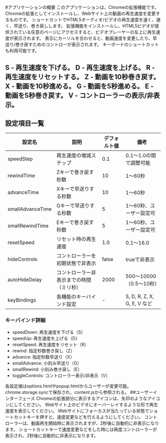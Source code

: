 #アプリケーションの概要
このアプリケーションは、Chromeの拡張機能です。
Chromeの拡張としてインストールし、Webサイト上の動画の再生速度を変更するものです。
ショートカットでHTML5オーディオ/ビデオの再生速度を速く、遅く、早送り、巻き戻しします。
拡張機能をインストールし、HTML5ビデオが提供されている任意のページにアクセスすると、ビデオプレーヤーの左上に再生速度が表示されます。
表示にカーソルを合わせると、動画速度を変更したり、早送り/巻き戻すためのコントローが表示されます。
キーボードのショートカットも利用可能です。

S - 再生速度を下げる。
D - 再生速度を上げる。
R - 再生速度をリセットする。
Z - 動画を10秒巻き戻す。
X - 動画を10秒進める。
G - 動画を5秒進める。
E - 動画を5秒巻き戻す。
V - コントローラーの表示/非表示。
-----------

## 設定項目一覧

| 設定名 | 説明 | デフォルト値 | 備考 |
|--------|------|--------------|------|
| speedStep | 再生速度の増減ステップ | 0.1 | 0.1～1.0の間で調整可能 |
| rewindTime | Zキーで巻き戻す秒数 | 10 | 1～60秒 |
| advanceTime | Xキーで早送りする秒数 | 10 | 1～60秒 |
| smallAdvanceTime | Gキーで早送りする秒数 | 5 | 1～60秒、ユーザー設定可 |
| smallRewindTime | Eキーで巻き戻す秒数 | 5 | 1～60秒、ユーザー設定可 |
| resetSpeed | リセット時の再生速度 | 1.0 | 0.1～16.0 |
| hideControls | コントローラーを初期状態で非表示 | false | trueで非表示 |
| autoHideDelay | コントローラー非表示までの時間（ミリ秒） | 2000 | 500～10000（0.5～10秒）|
| keyBindings | 各機能のキーバインド設定 | - | S, D, R, Z, X, G, E, V など |

### キーバインド詳細
- speedDown: 再生速度を下げる（S）
- speedUp: 再生速度を上げる（D）
- resetSpeed: 再生速度をリセット（R）
- rewind: 指定秒数巻き戻し（Z）
- advance: 指定秒数早送り（X）
- smallAdvance: 小刻み早送り（G）
- smallRewind: 小刻み巻き戻し（E）
- toggleControls: コントローラー表示/非表示（V）

各設定値はoptions.htmlやpopup.htmlからユーザーが変更可能。chrome.storage.syncで保存され、content.jsから参照される。
##ユーザーインターフェース
Chromeの拡張部分に表示するアイコンは、矢印のようなアイコンにしてください。
Webサイト上のビデオにオーバーレイするような形で再生速度を表示してください。
Webサイトにフォーカスが当たっている状態でショートカットキーを押すと、速度変更などを行えるようにしてください。
コントローラーは、動画再生開始時に表示されますが、2秒後に自動的に非表示になります。
ショートカットキーで速度変更などをした時には再度コントローラーが表示され、2秒後に自動的に非表示になります。